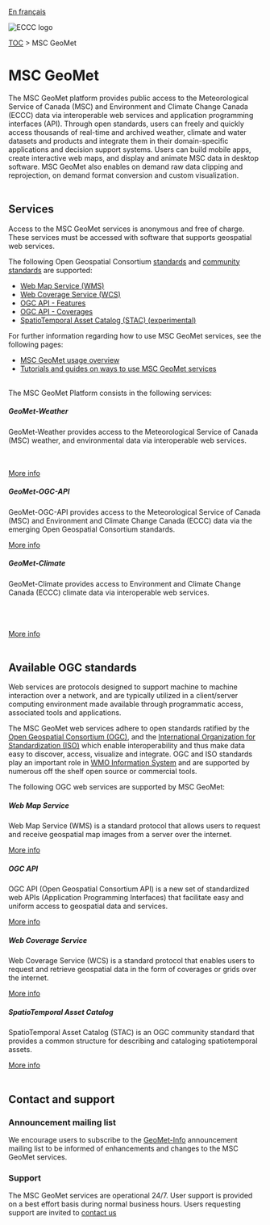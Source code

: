 [En français](readme_fr.md)

![ECCC logo](../img_eccc-logo.png)

[TOC](../readme_en.md) > MSC GeoMet


# MSC GeoMet

The MSC GeoMet platform provides public access to the Meteorological Service of Canada (MSC) and Environment and Climate Change Canada (ECCC) data via interoperable web services and application programming interfaces (API). Through open standards, users can freely and quickly access thousands of real-time and archived weather, climate and water datasets and products and integrate them in their domain-specific applications and decision support systems. Users can build mobile apps, create interactive web maps, and display and animate MSC data in desktop software. MSC GeoMet also enables on demand raw data clipping and reprojection, on demand format conversion and custom visualization.
</br></br>

## Services

Access to the MSC GeoMet services is anonymous and free of charge. These services must be accessed with software that supports geospatial web services.

The following Open Geospatial Consortium [standards](https://www.ogc.org/standards) and [community standards](https://www.ogc.org/standards/community/) are supported:

*   [Web Map Service (WMS)](https://www.opengeospatial.org/standards/wms)
*   [Web Coverage Service (WCS)](https://www.opengeospatial.org/standards/wcs)
*   [OGC API - Features](https://ogcapi.ogc.org/features/)
*   [OGC API - Coverages](https://ogcapi.ogc.org/coverages/)
*   [SpatioTemporal Asset Catalog (STAC) (experimental)](https://stacspec.org/en)

For further information regarding how to use MSC GeoMet services, see the following pages:

*    [MSC GeoMet usage overview](https://eccc-msc.github.io/open-data/usage/readme_en/)
*    [Tutorials and guides on ways to use MSC GeoMet services](/usage/tutorials_en/)
</br></br>

The MSC GeoMet Platform consists in the following services:
</br>

<div class="card-deck">
  <div class="card text-black mb-3 text-center">
    <div class="card-header bg-light"><h5>GeoMet-Weather</h5></div>
    <div class="card-body">
      <p class="card-text">GeoMet-Weather provides access to the Meteorological Service of Canada (MSC) weather, and environmental data via interoperable web services.</p></br></br><a href="https://geo.weather.gc.ca/geomet/?lang=en&service=WMS&version=1.3.0&request=GetCapabilities" class="btn btn-primary">More info</a>
    </div>
  </div>
  <div class="card mb-3 text-center">
    <div class="card-header bg-light"><h5>GeoMet-OGC-API</h5></div>
    <div class="card-body">
      <p class="card-text">
      GeoMet-OGC-API provides access to the Meteorological Service of Canada (MSC) and Environment and Climate Change Canada (ECCC) data via the emerging Open Geospatial Consortium standards.</p><a href="https://api.weather.gc.ca/" class="btn btn-primary">More info</a>
    </div>
  </div>
  <div class="card mb-3 text-center">
    <div class="card-header bg-light"><h5>GeoMet-Climate</h5></div>
    <div class="card-body">
      <p class="card-text">
      GeoMet-Climate provides access to Environment and Climate Change Canada (ECCC) climate data via interoperable web services.</p></br></br></br><a href="https://geo.weather.gc.ca/geomet-climate?service=WMS&version=1.3.0&request=GetCapabilities" class="btn btn-primary">More info</a>
    </div>
  </div>
</div>
<br/>

## Available OGC standards

Web services are protocols designed to support machine to machine interaction over a network, and are typically utilized in a client/server computing environment made available through programmatic access, associated tools and applications.

The MSC GeoMet web services adhere to open standards ratified by the [Open Geospatial Consortium (OGC)](https://www.opengeospatial.org/), and the [International Organization for Standardization (ISO)](https://www.isotc211.org/) which enable interoperability and thus make data easy to discover, access, visualize and integrate. OGC and ISO standards play an important role in [WMO Information System](https://public.wmo.int/en) and are supported by numerous off the shelf open source or commercial tools.

The following OGC web services are supported by MSC GeoMet:
<div class="card-deck">
  <div class="card text-black mb-3 text-center">
    <div class="card-header bg-light"><h5>Web Map Service</h5></div>
    <div class="card-body">
      <p class="card-text">Web Map Service (WMS) is a standard protocol that allows users to request and receive geospatial map images from a server over the internet.</p>
      <a href="../wms_en" class="btn btn btn-primary">More info</a>
    </div>
  </div>
  <div class="card mb-3 text-center">
    <div class="card-header bg-light"><h5>OGC API</h5></div>
    <div class="card-body">
      <p class="card-text">
      OGC API (Open Geospatial Consortium API) is a new set of standardized web APIs (Application Programming Interfaces) that facilitate easy and uniform access to geospatial data and services.</p>
      <a href="../ogc_api_en" class="btn btn-primary">More info</a>
    </div>
  </div>
</div>

<div class="card-deck">
  <div class="card mb-3 text-center">
    <div class="card-header bg-light"><h5>Web Coverage Service</h5></div>
    <div class="card-body">
      <p class="card-text">
      Web Coverage Service (WCS) is a standard protocol that enables users to request and retrieve geospatial data in the form of coverages or grids over the internet.</p>
      <a href="../wcs_en" class="btn btn-primary">More info</a>
    </div>
  </div>
  <div class="card mb-3 text-center">
    <div class="card-header bg-light"><h5>SpatioTemporal Asset Catalog</h5></div>
    <div class="card-body">
      <p class="card-text">
      SpatioTemporal Asset Catalog (STAC) is an OGC community standard that provides a common structure for describing and cataloging spatiotemporal assets.</p>
      <a href="../stac_en" class="btn btn-primary">More info</a>
    </div>
  </div>
</div>
<br/>

## Contact and support

### <span class="badge badge-light">Announcement mailing list</span>

We encourage users to subscribe to the [GeoMet-Info](https://lists.ec.gc.ca/cgi-bin/mailman/listinfo/geomet-info) announcement mailing list to be informed of enhancements and changes to the MSC GeoMet services.


### <span class="badge badge-light">Support</span>

The MSC GeoMet services are operational 24/7. User support is provided on a best effort basis during normal business hours. Users requesting support are invited to [contact us](https://www.weather.gc.ca/mainmenu/contact_us_e.html)

</br></br></br>
